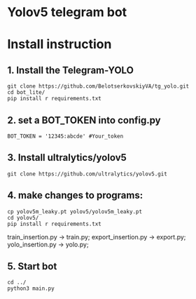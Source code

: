 # Yolov5 telegram bot
# Install instruction
## 1. Install the Telegram-YOLO
```
git clone https://github.com/BelotserkovskiyVA/tg_yolo.git
cd bot_lite/
pip install r requirements.txt
```
## 2. set a BOT_TOKEN into config.py

```
BOT_TOKEN = '12345:abcde' #Your_token
```
## 3. Install ultralytics/yolov5
```
git clone https://github.com/ultralytics/yolov5.git
```
## 4. make changes to programs:  
```
cp yolov5m_leaky.pt yolov5/yolov5m_leaky.pt
cd yolov5/
pip install r requirements.txt
```
train_insertion.py -> train.py;
export_insertion.py -> export.py;
yolo_insertion.py -> yolo.py;
## 5. Start bot
```
cd ../
python3 main.py
```


